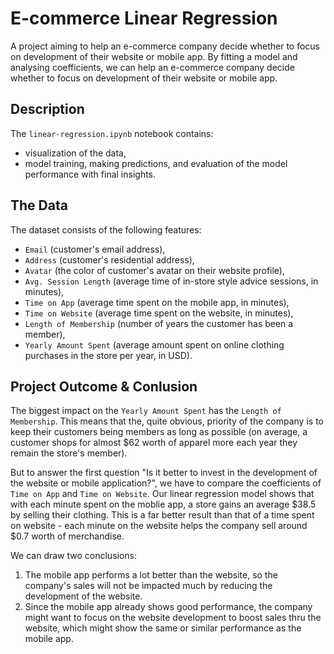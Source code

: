 # E-commerce Linear Regression
A project aiming to help an e-commerce company decide whether to focus on development of their website or mobile app. By fitting a model and analysing coefficients, we can help an e-commerce company decide whether to focus on development of their website or mobile app.

## Description
The `linear-regression.ipynb` notebook contains:
* visualization of the data,
* model training, making predictions, and evaluation of the model performance with final insights.

## The Data
The dataset consists of the following features:
* `Email` (customer's email address),
* `Address` (customer's residential address),
* `Avatar` (the color of customer's avatar on their website profile),
* `Avg. Session Length` (average time of in-store style advice sessions, in minutes),
* `Time on App` (average time spent on the mobile app, in minutes),
* `Time on Website` (average time spent on the website, in minutes),
* `Length of Membership` (number of years the customer has been a member),
* `Yearly Amount Spent` (average amount spent on online clothing purchases in the store per year, in USD).

## Project Outcome & Conlusion
The biggest impact on the `Yearly Amount Spent` has the `Length of Membership`. This means that the, quite obvious, priority of the company is to keep their customers being members as long as possible (on average, a customer shops for almost $62 worth of apparel more each year they remain the store's member).

But to answer the first question "Is it better to invest in the development of the website or mobile application?", we have to compare the coefficients of `Time on App` and `Time on Website`. Our linear regression model shows that with each minute spent on the moblie app, a store gains an average $38.5 by selling their clothing. This is a far better result than that of a time spent on website - each minute on the website helps the company sell around $0.7 worth of merchandise.

We can draw two conclusions:
1. The mobile app performs a lot better than the website, so the company's sales will not be impacted much by reducing the development of the website.
2. Since the mobile app already shows good performance, the company might want to focus on the website development to boost sales thru the website, which might show the same or similar performance as the mobile app.
